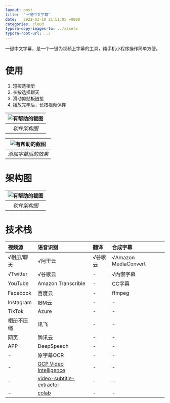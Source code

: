 ```yaml
---
layout: post
title:  "一键中文字幕"
date:   2022-03-10 21:51:05 +0800
categories: cloud
typora-copy-images-to: ../assets
typora-root-url: ../
---
```


一键中文字幕，是一个一键为视频上字幕的工具，纯手机小程序操作简单方便。

# 使用

1. 短按选相册
2. 长按选择聊天
3. 滑动剪贴板链接
4. 播放完毕后，长按视频保存

| ![有帮助的截图](/assets/onekey_srt.jpg) |
| :----------------------------------------: |
|          *软件架构图*          |

| ![有帮助的截图](/assets/WX20220310-224530.png) |
| :----------------------------------------: |
|          *添加字幕后的效果*          |

# 架构图

| ![有帮助的截图](/assets/onekey_srt_jiagou.jpg) |
| :----------------------------------------: |
|          *软件架构图*          |

# 技术栈

| 视频源 | 语音识别 | 翻译 | 合成字幕 |
| :---- | :---- | :---- | :---- |
| √相册/聊天     | √阿里云 | √谷歌云 | √Amazon MediaConvert  |
| √Twitter      | √谷歌云 | - |  √內嵌字幕 |
| YouTube       | Amazon Transcrible | - | CC字幕 |
| Facebook      | 百度云 | -| ffmpeg |
| Instagram     | IBM云 | - |  - |
| TikTok        | Azure | - |  - |
| 相册不压缩      | 讯飞 | - |  - |
| 网页           | 腾讯云 | - |  - |
| APP           | DeepSpeech | - |  - |
| -             | 原字幕OCR | - |  - |
| -             | [GCP Video Intelligence][1] | - |  - |
| -             | [video-subtitle-extractor][2] | - |  - |
| -             | [colab][3] | - |  - |

[1]: https://cloud.google.com/video-intelligence/docs/feature-text-detection
[2]: https://github.com/YaoFANGUK/video-subtitle-extractor
[3]: https://colab.research.google.com/
